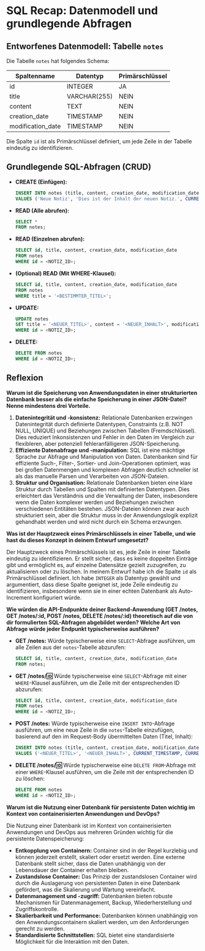 # SQL Recap: Datenmodell und grundlegende Abfragen

## Entworfenes Datenmodell: Tabelle `notes`

Die Tabelle `notes` hat folgendes Schema:

| Spaltenname       | Datentyp        | Primärschlüssel |
| ----------------- | --------------- | --------------- |
| id                | INTEGER         | JA              |
| title             | VARCHAR(255)    | NEIN            |
| content           | TEXT            | NEIN            |
| creation\_date    | TIMESTAMP       | NEIN            |
| modification\_date | TIMESTAMP       | NEIN            |

Die Spalte `id` ist als Primärschlüssel definiert, um jede Zeile in der Tabelle eindeutig zu identifizieren.

## Grundlegende SQL-Abfragen (CRUD)

* **CREATE (Einfügen):**
    ```sql
    INSERT INTO notes (title, content, creation_date, modification_date)
    VALUES ('Neue Notiz', 'Dies ist der Inhalt der neuen Notiz.', CURRENT_TIMESTAMP, CURRENT_TIMESTAMP);
    ```

* **READ (Alle abrufen):**
    ```sql
    SELECT *
    FROM notes;
    ```

* **READ (Einzelnen abrufen):**
    ```sql
    SELECT id, title, content, creation_date, modification_date
    FROM notes
    WHERE id = <NOTIZ_ID>;
    ```

* **(Optional) READ (Mit WHERE-Klausel):**
    ```sql
    SELECT id, title, content, creation_date, modification_date
    FROM notes
    WHERE title = '<BESTIMMTER_TITEL>';
    ```

* **UPDATE:**
    ```sql
    UPDATE notes
    SET title = '<NEUER_TITEL>', content = '<NEUER_INHALT>', modification_date = CURRENT_TIMESTAMP
    WHERE id = <NOTIZ_ID>;
    ```

* **DELETE:**
    ```sql
    DELETE FROM notes
    WHERE id = <NOTIZ_ID>;
    ```

## Reflexion

**Warum ist die Speicherung von Anwendungsdaten in einer strukturierten Datenbank besser als die einfache Speicherung in einer JSON-Datei? Nenne mindestens drei Vorteile.**

1.  **Datenintegrität und -konsistenz:** Relationale Datenbanken erzwingen Datenintegrität durch definierte Datentypen, Constraints (z.B. NOT NULL, UNIQUE) und Beziehungen zwischen Tabellen (Fremdschlüssel). Dies reduziert Inkonsistenzen und Fehler in den Daten im Vergleich zur flexibleren, aber potenziell fehleranfälligeren JSON-Speicherung.
2.  **Effiziente Datenabfrage und -manipulation:** SQL ist eine mächtige Sprache zur Abfrage und Manipulation von Daten. Datenbanken sind für effiziente Such-, Filter-, Sortier- und Join-Operationen optimiert, was bei großen Datenmengen und komplexen Abfragen deutlich schneller ist als das manuelle Parsen und Verarbeiten von JSON-Dateien.
3.  **Struktur und Organisation:** Relationale Datenbanken bieten eine klare Struktur durch Tabellen und Spalten mit definierten Datentypen. Dies erleichtert das Verständnis und die Verwaltung der Daten, insbesondere wenn die Daten komplexer werden und Beziehungen zwischen verschiedenen Entitäten bestehen. JSON-Dateien können zwar auch strukturiert sein, aber die Struktur muss in der Anwendungslogik explizit gehandhabt werden und wird nicht durch ein Schema erzwungen.

**Was ist der Hauptzweck eines Primärschlüssels in einer Tabelle, und wie hast du dieses Konzept in deinem Entwurf umgesetzt?**

Der Hauptzweck eines Primärschlüssels ist es, jede Zeile in einer Tabelle eindeutig zu identifizieren. Er stellt sicher, dass es keine doppelten Einträge gibt und ermöglicht es, auf einzelne Datensätze gezielt zuzugreifen, zu aktualisieren oder zu löschen. In meinem Entwurf habe ich die Spalte `id` als Primärschlüssel definiert. Ich habe `INTEGER` als Datentyp gewählt und argumentiert, dass diese Spalte geeignet ist, jede Zeile eindeutig zu identifizieren, insbesondere wenn sie in einer echten Datenbank als Auto-Increment konfiguriert würde.

**Wie würden die API-Endpunkte deiner Backend-Anwendung (GET /notes, GET /notes/:id, POST /notes, DELETE /notes/:id) theoretisch auf die von dir formulierten SQL-Abfragen abgebildet werden? Welche Art von Abfrage würde jeder Endpunkt typischerweise ausführen?**

* **GET /notes:** Würde typischerweise eine `SELECT`-Abfrage ausführen, um alle Zeilen aus der `notes`-Tabelle abzurufen:
    ```sql
    SELECT id, title, content, creation_date, modification_date
    FROM notes;
    ```
* **GET /notes/:id:** Würde typischerweise eine `SELECT`-Abfrage mit einer `WHERE`-Klausel ausführen, um die Zeile mit der entsprechenden ID abzurufen:
    ```sql
    SELECT id, title, content, creation_date, modification_date
    FROM notes
    WHERE id = <NOTIZ_ID>;
    ```
* **POST /notes:** Würde typischerweise eine `INSERT INTO`-Abfrage ausführen, um eine neue Zeile in die `notes`-Tabelle einzufügen, basierend auf den im Request-Body übermittelten Daten (Titel, Inhalt):
    ```sql
    INSERT INTO notes (title, content, creation_date, modification_date)
    VALUES ('<NEUER_TITEL>', '<NEUER_INHALT>', CURRENT_TIMESTAMP, CURRENT_TIMESTAMP);
    ```
* **DELETE /notes/:id:** Würde typischerweise eine `DELETE FROM`-Abfrage mit einer `WHERE`-Klausel ausführen, um die Zeile mit der entsprechenden ID zu löschen:
    ```sql
    DELETE FROM notes
    WHERE id = <NOTIZ_ID>;
    ```

**Warum ist die Nutzung einer Datenbank für persistente Daten wichtig im Kontext von containerisierten Anwendungen und DevOps?**

Die Nutzung einer Datenbank ist im Kontext von containerisierten Anwendungen und DevOps aus mehreren Gründen wichtig für die persistente Datenspeicherung:

* **Entkopplung von Containern:** Container sind in der Regel kurzlebig und können jederzeit erstellt, skaliert oder ersetzt werden. Eine externe Datenbank stellt sicher, dass die Daten unabhängig von der Lebensdauer der Container erhalten bleiben.
* **Zustandslose Container:** Das Prinzip der zustandslosen Container wird durch die Auslagerung von persistenten Daten in eine Datenbank gefördert, was die Skalierung und Wartung vereinfacht.
* **Datenmanagement und -zugriff:** Datenbanken bieten robuste Mechanismen für Datenmanagement, Backup, Wiederherstellung und Zugriffskontrolle.
* **Skalierbarkeit und Performance:** Datenbanken können unabhängig von den Anwendungscontainern skaliert werden, um den Anforderungen gerecht zu werden.
* **Standardisierte Schnittstellen:** SQL bietet eine standardisierte Möglichkeit für die Interaktion mit den Daten.



